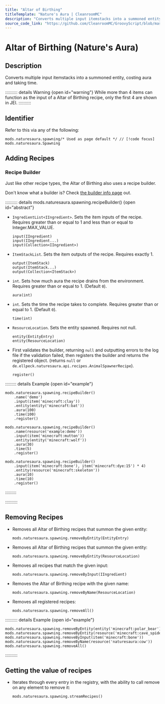 ```yaml
---
title: "Altar of Birthing"
titleTemplate: "Nature's Aura | CleanroomMC"
description: "Converts multiple input itemstacks into a summoned entity, costing aura and taking time."
source_code_link: "https://github.com/CleanroomMC/GroovyScript/blob/master/src/main/java/com/cleanroommc/groovyscript/compat/mods/naturesaura/Spawning.java"
---
```


# Altar of Birthing (Nature's Aura)

## Description

Converts multiple input itemstacks into a summoned entity, costing aura and taking time.

:::::::::: details Warning {open id="warning"}
While more than 4 items can function as the input of a Altar of Birthing recipe, only the first 4 are shown in JEI.
::::::::::

## Identifier

Refer to this via any of the following:

```groovy:no-line-numbers {1}
mods.naturesaura.spawning/* Used as page default */ // [!code focus]
mods.naturesaura.Spawning
```


## Adding Recipes

### Recipe Builder

Just like other recipe types, the Altar of Birthing also uses a recipe builder.

Don't know what a builder is? Check [the builder info page](../../introduction/builder.md) out.

:::::::::: details mods.naturesaura.spawning.recipeBuilder() {open id="abstract"}
- `IngredientList<IIngredient>`. Sets the item inputs of the recipe. Requires greater than or equal to 1 and less than or equal to Integer.MAX_VALUE.

    ```groovy:no-line-numbers
    input(IIngredient)
    input(IIngredient...)
    input(Collection<IIngredient>)
    ```

- `ItemStackList`. Sets the item outputs of the recipe. Requires exactly 1.

    ```groovy:no-line-numbers
    output(ItemStack)
    output(ItemStack...)
    output(Collection<ItemStack>)
    ```

- `int`. Sets how much aura the recipe drains from the environment. Requires greater than or equal to 1. (Default `0`).

    ```groovy:no-line-numbers
    aura(int)
    ```

- `int`. Sets the time the recipe takes to complete. Requires greater than or equal to 1. (Default `0`).

    ```groovy:no-line-numbers
    time(int)
    ```

- `ResourceLocation`. Sets the entity spawned. Requires not null.

    ```groovy:no-line-numbers
    entity(EntityEntry)
    entity(ResourceLocation)
    ```

- First validates the builder, returning `null` and outputting errors to the log file if the validation failed, then registers the builder and returns the registered object. (returns `null` or `de.ellpeck.naturesaura.api.recipes.AnimalSpawnerRecipe`).

    ```groovy:no-line-numbers
    register()
    ```

::::::::: details Example {open id="example"}
```groovy:no-line-numbers
mods.naturesaura.spawning.recipeBuilder()
    .name('demo')
    .input(item('minecraft:clay'))
    .entity(entity('minecraft:bat'))
    .aura(100)
    .time(100)
    .register()

mods.naturesaura.spawning.recipeBuilder()
    .name(resource('example:demo'))
    .input(item('minecraft:mutton'))
    .entity(entity('minecraft:wolf'))
    .aura(30)
    .time(5)
    .register()

mods.naturesaura.spawning.recipeBuilder()
    .input(item('minecraft:bone'), item('minecraft:dye:15') * 4)
    .entity(resource('minecraft:skeleton'))
    .aura(10)
    .time(10)
    .register()
```

:::::::::

::::::::::

## Removing Recipes

- Removes all Altar of Birthing recipes that summon the given entity:

    ```groovy:no-line-numbers
    mods.naturesaura.spawning.removeByEntity(EntityEntry)
    ```

- Removes all Altar of Birthing recipes that summon the given entity:

    ```groovy:no-line-numbers
    mods.naturesaura.spawning.removeByEntity(ResourceLocation)
    ```

- Removes all recipes that match the given input:

    ```groovy:no-line-numbers
    mods.naturesaura.spawning.removeByInput(IIngredient)
    ```

- Removes the Altar of Birthing recipe with the given name:

    ```groovy:no-line-numbers
    mods.naturesaura.spawning.removeByName(ResourceLocation)
    ```

- Removes all registered recipes:

    ```groovy:no-line-numbers
    mods.naturesaura.spawning.removeAll()
    ```

:::::::::: details Example {open id="example"}
```groovy:no-line-numbers
mods.naturesaura.spawning.removeByEntity(entity('minecraft:polar_bear'))
mods.naturesaura.spawning.removeByEntity(resource('minecraft:cave_spider'))
mods.naturesaura.spawning.removeByInput(item('minecraft:bone'))
mods.naturesaura.spawning.removeByName(resource('naturesaura:cow'))
mods.naturesaura.spawning.removeAll()
```

::::::::::

## Getting the value of recipes

- Iterates through every entry in the registry, with the ability to call remove on any element to remove it:

    ```groovy:no-line-numbers
    mods.naturesaura.spawning.streamRecipes()
    ```
